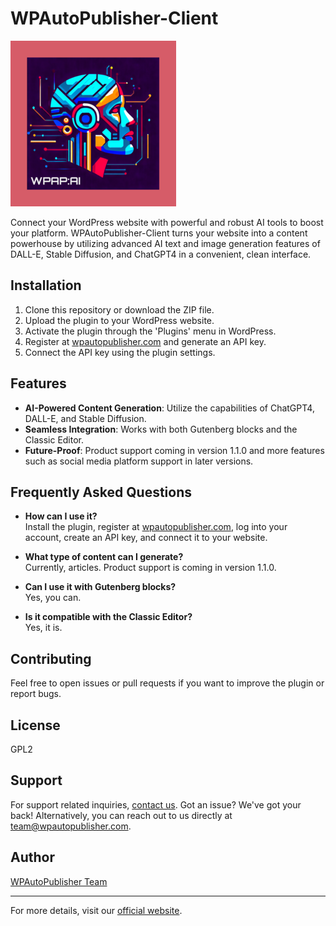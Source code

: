 # WPAutoPublisher-Client

![Plugin Logo](logo.png)

Connect your WordPress website with powerful and robust AI tools to boost your platform. WPAutoPublisher-Client turns your website into a content powerhouse by utilizing advanced AI text and image generation features of DALL-E, Stable Diffusion, and ChatGPT4 in a convenient, clean interface.

## Installation

1. Clone this repository or download the ZIP file.
2. Upload the plugin to your WordPress website.
3. Activate the plugin through the 'Plugins' menu in WordPress.
4. Register at [wpautopublisher.com](https://wpautopublisher.com) and generate an API key.
5. Connect the API key using the plugin settings.

## Features

- **AI-Powered Content Generation**: Utilize the capabilities of ChatGPT4, DALL-E, and Stable Diffusion.
- **Seamless Integration**: Works with both Gutenberg blocks and the Classic Editor.
- **Future-Proof**: Product support coming in version 1.1.0 and more features such as social media platform support in later versions.

## Frequently Asked Questions

- **How can I use it?**  
  Install the plugin, register at [wpautopublisher.com](https://wpautopublisher.com), log into your account, create an API key, and connect it to your website.

- **What type of content can I generate?**  
  Currently, articles. Product support is coming in version 1.1.0.

- **Can I use it with Gutenberg blocks?**  
  Yes, you can.

- **Is it compatible with the Classic Editor?**  
  Yes, it is.

## Contributing

Feel free to open issues or pull requests if you want to improve the plugin or report bugs.

## License

GPL2

## Support

For support related inquiries, [contact us](https://wpautopublisher.com/contact/). Got an issue? We've got your back! Alternatively, you can reach out to us directly at [team@wpautopublisher.com](mailto:team@wpautopublisher.com).


## Author

[WPAutoPublisher Team](https://WPAutoPublisher.com)

---

For more details, visit our [official website](https://WPAutoPublisher.com).
